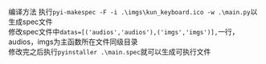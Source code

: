 编译方法
执行`pyi-makespec -F -i .\imgs\kun_keyboard.ico -w .\main.py`以生成spec文件  
修改spec文件中`datas=[('audios','audios'),('imgs','imgs')],`一行，audios，imgs为主函数所在文件同级目录  
修改完之后执行`pyinstaller .\main.spec`就可以生成可执行文件  
